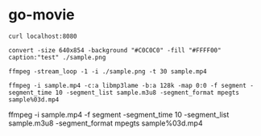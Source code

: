 # go-movie

```
curl localhost:8080
```

```
convert -size 640x854 -background "#C0C0C0" -fill "#FFFF00" caption:"test" ./sample.png
```

```
ffmpeg -stream_loop -1 -i ./sample.png -t 30 sample.mp4
```

```
ffmpeg -i sample.mp4 -c:a libmp3lame -b:a 128k -map 0:0 -f segment -segment_time 10 -segment_list sample.m3u8 -segment_format mpegts sample%03d.mp4
```

ffmpeg -i sample.mp4 -f segment -segment_time 10 -segment_list sample.m3u8 -segment_format mpegts sample%03d.mp4
